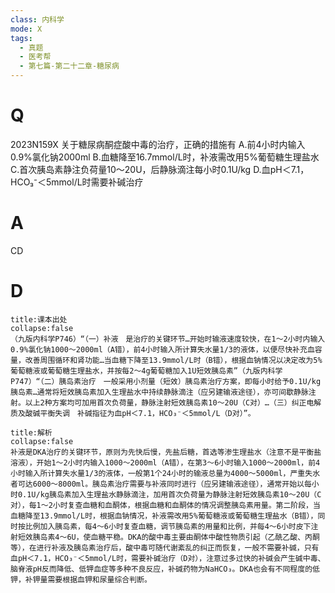 ```yaml
---
class: 内科学
mode: X
tags:
  - 真题
  - 医考帮
  - 第七篇-第二十二章-糖尿病
---
```


# Q
2023N159X 关于糖尿病酮症酸中毒的治疗，正确的措施有
A.前4小时内输入0.9%氯化钠2000ml
B.血糖降至16.7mmol/L时，补液需改用5%葡萄糖生理盐水
C.首次胰岛素静注负荷量10～20U，后静脉滴注每小时0.1U/kg
D.血pH＜7.1，HCO₃⁻＜5mmol/L时需要补碱治疗

# A
CD
# D
```ad-note
title:课本出处
collapse:false
（九版内科学P746）“（一）补液　是治疗的关键环节…开始时输液速度较快，在1～2小时内输入0.9%氯化钠1000～2000ml（A错），前4小时输入所计算失水量1/3的液体，以便尽快补充血容量，改善周围循环和肾功能…当血糖下降至13.9mmol/L时（B错），根据血钠情况以决定改为5%葡萄糖液或葡萄糖生理盐水，并按每2～4g葡萄糖加入1U短效胰岛素”（九版内科学P747）“（二）胰岛素治疗　一般采用小剂量（短效）胰岛素治疗方案，即每小时给予0.1U/kg胰岛素…通常将短效胰岛素加入生理盐水中持续静脉滴注（应另建输液途径），亦可间歇静脉注射。以上2种方案均可加用首次负荷量，静脉注射短效胰岛素10～20U（C对）…（三）纠正电解质及酸碱平衡失调　补碱指征为血pH＜7.1，HCO₃⁻＜5mmol/L（D对）”。
```

```ad-summary
title:解析
collapse:false
补液是DKA治疗的关键环节，原则为先快后慢，先盐后糖，首选等渗生理盐水（注意不是平衡盐溶液），开始1～2小时内输入1000～2000ml（A错），在第3～6小时输入1000～2000ml，前4小时输入所计算失水量1/3的液体，一般第1个24小时的输液总量为4000～5000ml，严重失水者可达6000～8000ml。胰岛素治疗需要与补液同时进行（应另建输液途径），通常开始以每小时0.1U/kg胰岛素加入生理盐水静脉滴注，加用首次负荷量为静脉注射短效胰岛素10～20U（C对），每1～2小时复查血糖和血酮体，根据血糖和血酮体的情况调整胰岛素用量。第二阶段，当血糖降至13.9mmol/L时，根据血钠情况，补液需改用5%葡萄糖液或葡萄糖生理盐水（B错），同时按比例加入胰岛素，每4～6小时复查血糖，调节胰岛素的用量和比例，并每4～6小时皮下注射短效胰岛素4～6U，使血糖平稳。DKA的酸中毒主要由酮体中酸性物质引起（乙酰乙酸、丙酮等），在进行补液及胰岛素治疗后，酸中毒可随代谢紊乱的纠正而恢复，一般不需要补碱，只有血pH＜7.1，HCO₃⁻＜5mmol/L时，需要补碱治疗（D对），注意过多过快的补碱会产生碱中毒、脑脊液pH反而降低、低钾血症等多种不良反应，补碱药物为NaHCO₃。DKA也会有不同程度的低钾，补钾量需要根据血钾和尿量综合判断。
```

